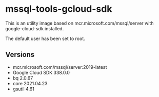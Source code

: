 # mssql-tools-gcloud-sdk

This is an utility image based on mcr.microsoft.com/mssql/server with google-cloud-sdk installed.

The default user has been set to root.

## Versions

* mcr.microsoft.com/mssql/server:2019-latest
* Google Cloud SDK 338.0.0
* bq 2.0.67
* core 2021.04.23
* gsutil 4.61
  